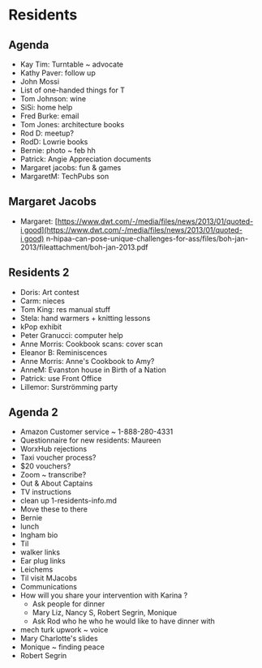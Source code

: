 # Residents


## Agenda

* Kay Tim: Turntable ~ advocate
* Kathy Paver: follow up
* John Mossi
* List of one-handed things for T
* Tom Johnson: wine
* SiSi: home help
* Fred Burke: email
* Tom Jones: architecture books
* Rod D: meetup?
* RodD: Lowrie books
* Bernie: photo ~ feb hh
* Patrick: Angie Appreciation documents
* Margaret jacobs: fun & games
* MargaretM: TechPubs son


## Margaret Jacobs

* Margaret: [](https://www.dwt.com/-/media/files/news/2013/01/quoted-in-hipaa-can-pose-unique-challenges-for-ass/files/boh-jan-2013/fileattachment/boh-jan-2013.pdf)[https://www.dwt.com/-/media/files/news/2013/01/quoted-i good](https://www.dwt.com/-/media/files/news/2013/01/quoted-i good) n-hipaa-can-pose-unique-challenges-for-ass/files/boh-jan-2013/fileattachment/boh-jan-2013.pdf



## Residents 2

* Doris: Art contest
* Carm: nieces
* Tom King: res manual stuff
* Stela: hand warmers + knitting lessons
* kPop exhibit
* Peter Granucci: computer help
* Anne Morris: Cookbook scans: cover scan
* Eleanor B: Reminiscences
* Anne Morris: Anne's Cookbook to Amy?
* AnneM: Evanston house in Birth of a Nation
* Patrick: use Front Office
* Lillemor: Surströmming party

## Agenda 2

* Amazon Customer service ~ 1-888-280-4331
* Questionnaire for new residents: Maureen
* WorxHub rejections
* Taxi voucher process?
* $20 vouchers?
* Zoom ~ transcribe?
* Out & About Captains
* TV instructions
* clean up 1-residents-info.md
* Move these to there
* Bernie
* lunch
* Ingham bio
* Til
* walker links
* Ear plug links
* Leichems
* Til visit MJacobs
* Communications
* How will you share your intervention with Karina ?
    * Ask people for dinner
    * Mary Liz, Nancy S, Robert Segrin, Monique
    * Ask Rod who he who he would like to have dinner with
* mech turk upwork ~ voice
* Mary Charlotte's slides
* Monique ~ finding peace
* Robert Segrin
